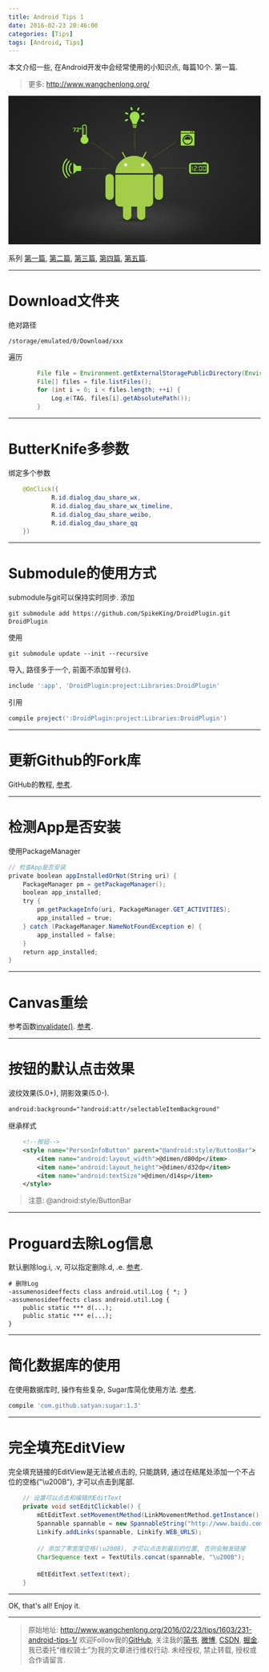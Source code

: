 ```yaml
---
title: Android Tips 1
date: 2016-02-23 20:46:00
categories: [Tips]
tags: [Android, Tips]
---
```


本文介绍一些, 在Android开发中会经常使用的小知识点, 每篇10个. 第一篇.

<!-- more -->
> 更多: http://www.wangchenlong.org/

![Android](231-android-tips-1/android-tips.png)

系列
[第一篇](http://www.wangchenlong.org/2016/02/23/tips/1603/231-android-tips-1/), [第二篇](http://www.wangchenlong.org/2016/02/23/tips/1603/232-android-tips-2/), [第三篇](http://www.wangchenlong.org/2016/02/23/tips/1603/233-android-tips-3/), [第四篇](http://www.wangchenlong.org/2016/02/24/tips/1603/241-android-tips-4/), [第五篇](http://www.wangchenlong.org/2016/02/24/tips/1603/242-android-tips-5/).

---

# Download文件夹

绝对路径
```
/storage/emulated/0/Download/xxx
```

遍历
```java
        File file = Environment.getExternalStoragePublicDirectory(Environment.DIRECTORY_DOWNLOADS);
        File[] files = file.listFiles();
        for (int i = 0; i < files.length; ++i) {
            Log.e(TAG, files[i].getAbsolutePath());
        }
```

---

# ButterKnife多参数

绑定多个参数
```java
    @OnClick({
            R.id.dialog_dau_share_wx,
            R.id.dialog_dau_share_wx_timeline,
            R.id.dialog_dau_share_weibo,
            R.id.dialog_dau_share_qq
    })
```

---

# Submodule的使用方式

submodule与git可以保持实时同步.
添加
```
git submodule add https://github.com/SpikeKing/DroidPlugin.git DroidPlugin
```
使用
```
git submodule update --init --recursive
```
导入, 路径多于一个, 前面不添加冒号(:).
```gradle
include ':app', 'DroidPlugin:project:Libraries:DroidPlugin'
```
引用
```gradle
compile project(':DroidPlugin:project:Libraries:DroidPlugin')
```

---

# 更新Github的Fork库

GitHub的教程, [参考](https://help.github.com/articles/syncing-a-fork/).

---

# 检测App是否安装

使用PackageManager
```java
// 检查App是否安装
private boolean appInstalledOrNot(String uri) {
    PackageManager pm = getPackageManager();
    boolean app_installed;
    try {
        pm.getPackageInfo(uri, PackageManager.GET_ACTIVITIES);
        app_installed = true;
    } catch (PackageManager.NameNotFoundException e) {
        app_installed = false;
    }
    return app_installed;
}
```

---

# Canvas重绘

参考函数[invalidate()](http://developer.android.com/reference/android/view/View.html#invalidate%28%29). 
[参考](http://stackoverflow.com/questions/16449039/how-to-redraw-canvas-in-a-view-from-activity).

---

# 按钮的默认点击效果

波纹效果(5.0+), 阴影效果(5.0-).
```xml
android:background="?android:attr/selectableItemBackground"
```
继承样式
```xml
    <!--按钮-->
    <style name="PersonInfoButton" parent="@android:style/ButtonBar">
        <item name="android:layout_width">@dimen/d80dp</item>
        <item name="android:layout_height">@dimen/d32dp</item>
        <item name="android:textSize">@dimen/d14sp</item>
    </style>
```
> 注意: @android:style/ButtonBar

---

# Proguard去除Log信息

默认删除log.i, .v, 可以指定删除.d, .e. [参考](http://stackoverflow.com/questions/12390466/android-proguard-not-removing-all-log-messages).
```proguard
# 删除Log
-assumenosideeffects class android.util.Log { *; }
-assumenosideeffects class android.util.Log {
    public static *** d(...);
    public static *** e(...);
}
```

---

# 简化数据库的使用

在使用数据库时, 操作有些复杂, Sugar库简化使用方法. [参考](http://satyan.github.io/sugar/index.html).
```gradle
compile 'com.github.satyan:sugar:1.3'
```

---

# 完全填充EditView

完全填充链接的EditView是无法被点击的, 只能跳转, 通过在结尾处添加一个不占位的空格("\u200B"), 才可以点击到尾部.
```java
    // 设置可以点击和编辑的EditText
    private void setEditClickable() {
        mEtEditText.setMovementMethod(LinkMovementMethod.getInstance());
        Spannable spannable = new SpannableString("http://www.baidu.com");
        Linkify.addLinks(spannable, Linkify.WEB_URLS);

        // 添加了零宽度空格(​\u200B​​​), 才可以点击到最后的位置, 否则会触发链接
        CharSequence text = TextUtils.concat(spannable, "\u200B");

        mEtEditText.setText(text);
    }
```

---

OK, that's all! Enjoy it.

---

> 原始地址: 
> http://www.wangchenlong.org/2016/02/23/tips/1603/231-android-tips-1/
> 欢迎Follow我的[GitHub](https://github.com/SpikeKing), 关注我的[简书](http://www.jianshu.com/users/e2b4dd6d3eb4/latest_articles), [微博](http://weibo.com/u/2852941392), [CSDN](http://blog.csdn.net/caroline_wendy), [掘金](http://gold.xitu.io/#/user/56de98c2f3609a005442ec58). 
> 我已委托“维权骑士”为我的文章进行维权行动. 未经授权, 禁止转载, 授权或合作请留言.

